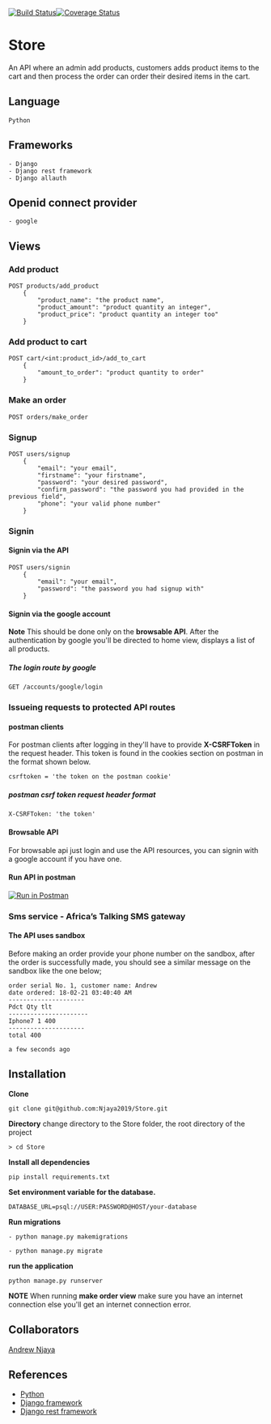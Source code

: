 [![Build Status](https://travis-ci.com/Njaya2019/Store.svg?branch=develop)](https://travis-ci.com/Njaya2019/Store)[![Coverage Status](https://coveralls.io/repos/github/Njaya2019/Store/badge.svg?branch=develop)](https://coveralls.io/github/Njaya2019/Store?branch=develop)
# Store
An API where an admin add products, customers adds product items to the cart and then process the order can order their desired items in the cart.

## Language
```
Python
```

## Frameworks
```
- Django
- Django rest framework
- Django allauth
```

## Openid connect provider
```
- google
```

## Views
### Add product
```
POST products/add_product 
    {
        "product_name": "the product name", 
        "product_amount": "product quantity an integer", 
        "product_price": "product quantity an integer too"
    }
```
### Add product to cart
```
POST cart/<int:product_id>/add_to_cart
    {
        "amount_to_order": "product quantity to order"
    }
```
### Make an order
```
POST orders/make_order
```
### Signup
```
POST users/signup 
    {
        "email": "your email", 
        "firstname": "your firstname", 
        "password": "your desired password", 
        "confirm_password": "the password you had provided in the previous field",
        "phone": "your valid phone number"
    }
```
### Signin
#### Signin via the API
```
POST users/signin 
    {
        "email": "your email",
        "password": "the password you had signup with"
    }
```

#### Signin via the google account
**Note** This should be done only on the **browsable API**.
After the authentication by google you'll be directed to home
view, displays a list of all products.
##### The login route by google
```
GET /accounts/google/login
```

### Issueing requests to protected API routes
#### postman clients
For postman clients after logging in they'll have to provide **X-CSRFToken** in the request header. This token is found in the
cookies section on postman in the format shown below.
```
csrftoken = 'the token on the postman cookie'
```
##### postman csrf token request header format
```
X-CSRFToken: 'the token'
```
#### Browsable API
For browsable api just login and use the API resources, you can
signin with a google account if you have one.

#### Run API in postman
[![Run in Postman](https://run.pstmn.io/button.svg)](https://app.getpostman.com/run-collection/86fd1f9646d733e5e1e8)

### Sms service - Africa’s Talking SMS gateway 
#### The API uses sandbox
Before making an order provide your phone number on the sandbox,
after the order is successfully made, you should see a similar message on the sandbox like the one below; 
```
order serial No. 1, customer name: Andrew
date ordered: 18-02-21 03:40:40 AM
---------------------
Pdct Qty tlt
----------------------
Iphone7 1 400
---------------------
total 400

a few seconds ago
```


## Installation
**Clone**
```
git clone git@github.com:Njaya2019/Store.git
```
**Directory**
change directory to the Store folder, the root directory of the project
```
> cd Store
```
**Install all dependencies**
```
pip install requirements.txt
```
**Set environment variable for the database.**
```
DATABASE_URL=psql://USER:PASSWORD@HOST/your-database
```
**Run migrations**
```
- python manage.py makemigrations
```
```
- python manage.py migrate
```
**run the application**
```
python manage.py runserver
```

**NOTE** When running __make order view__ make sure you have an
internet connection else you'll get an internet connection error.

## Collaborators
[Andrew Njaya](https://github.com/Njaya2019)

## References
- [Python](https://docs.python.org/3.6/)
- [Django framework](https://www.djangoproject.com/)
- [Django rest framework](https://www.django-rest-framework.org/)
